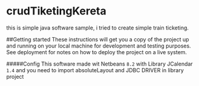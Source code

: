 # crudTiketingKereta

this is simple java software sample, i tried to create simple train ticketing.

##Getting started
These instructions will get you a copy of the project up and running on your local machine for development and testing purposes. See deployment for notes on how to deploy the project on a live system.

#####Config
This software made wit Netbeans `8.2` with Library JCalendar `1.4` and you need to import absoluteLayout and JDBC DRIVER in library project
